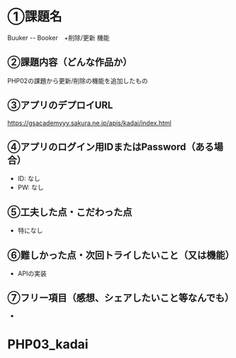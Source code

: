 # ①課題名
Buuker -- Booker　+削除/更新 機能

## ②課題内容（どんな作品か）
PHP02の課題から更新/削除の機能を追加したもの


## ③アプリのデプロイURL
https://gsacademyyy.sakura.ne.jp/apis/kadai/index.html

## ④アプリのログイン用IDまたはPassword（ある場合）
- ID: なし
- PW: なし

## ⑤工夫した点・こだわった点
- 特になし


## ⑥難しかった点・次回トライしたいこと（又は機能）
- APIの実装


## ⑦フリー項目（感想、シェアしたいこと等なんでも）
- 
# PHP03_kadai
